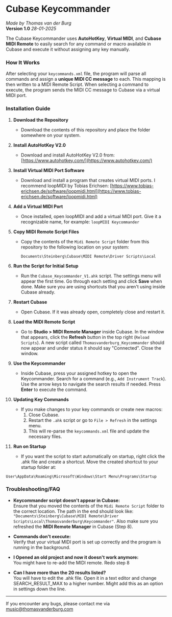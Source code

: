 # Cubase Keycommander #

_Made by Thomas van der Burg_  
**Version 1.0** _28-01-2025_

The Cubase Keycommander uses **AutoHotKey**, **Virtual MIDI**, and **Cubase MIDI Remote** to easily search for any command or macro available in Cubase and execute it without assigning any key manually.

### **How It Works**

After selecting your `keycommands.xml` file, the program will parse all commands and assign a **unique MIDI CC message** to each. This mapping is then written to a MIDI Remote Script. When selecting a command to execute, the program sends the MIDI CC message to Cubase via a virtual MIDI port.

### **Installation Guide**

1. **Download the Repository**
    
    - Download the contents of this repository and place the folder somewhere on your system.
2. **Install AutoHotKey V2.0**
    
    - Download and install AutoHotKey V2.0 from: [https://www.autohotkey.com/](https://www.autohotkey.com/)
3. **Install Virtual MIDI Port Software**
    
    - Download and install a program that creates virtual MIDI ports. I recommend loopMIDI by Tobias Erichsen: [https://www.tobias-erichsen.de/software/loopmidi.html](https://www.tobias-erichsen.de/software/loopmidi.html)
4. **Add a Virtual MIDI Port**
    
    - Once installed, open loopMIDI and add a virtual MIDI port. Give it a recognizable name, for example: `loopMIDI Keycommander`
5. **Copy MIDI Remote Script Files**
    
    - Copy the contents of the `Midi Remote Script` folder from this repository to the following location on your system:
        
        ```
        Documents\Steinberg\Cubase\MIDI Remote\Driver Scripts\Local
        ```
        
6. **Run the Script for Initial Setup**
    
    - Run the `Cubase_Keycommander_V1.ahk` script. The settings menu will appear the first time. Go through each setting and click **Save** when done. Make sure you are using shortcuts that you aren't using inside Cubase already.
7. **Restart Cubase**
    
    - Open Cubase. If it was already open, completely close and restart it.
8. **Load the MIDI Remote Script**
    
    - Go to **Studio > MIDI Remote Manager** inside Cubase. In the window that appears, click the **Refresh** button in the top right (`Reload Scripts`). A new script called `Thomasvanderburg_Keycommander` should now appear and under status it should say "Connected". Close the window.
9. **Use the Keycommander**
    
    - Inside Cubase, press your assigned hotkey to open the Keycommander. Search for a command (e.g., `Add Instrument Track`). Use the arrow keys to navigate the search results if needed. Press **Enter** to execute the command.
10. **Updating Key Commands**
    
    - If you make changes to your key commands or create new macros:
        1. Close Cubase.
        2. Restart the `.ahk` script or go to `File > Refresh` in the settings menu.
        3. This will re-parse the `keycommands.xml` file and update the necessary files.
11.  **Run on Startup**
	 - If you want the script to start automatically on startup, right click the .ahk file and create a shortcut. Move the created shortcut to your startup folder at:

	User\AppData\Roaming\Microsoft\Windows\Start Menu\Programs\Startup


### **Troubleshooting/FAQ**

- **Keycommander script doesn't appear in Cubase:**  
    Ensure that you moved the contents of the `Midi Remote Script` folder to the correct location. The path in the end should look like: 
    ```"Documents\Steinberg\Cubase\MIDI Remote\Driver Scripts\Local\Thomasvanderburg\Keycommander"```. 
    Also make sure you refreshed the **MIDI Remote Manager** in Cubase (Step 8).
    
- **Commands don't execute:**  
    Verify that your virtual MIDI port is set up correctly and the program is running in the background.
    
- **I Opened an old project and now it doesn't work anymore:**  
	You might have to re-add the MIDI remote. Redo step 8
    
- **Can I have more than the 20 results listed?**  
	You will have to edit the .ahk file. Open it in a text editor and change SEARCH_RESULT_MAX to a higher number. Might add this as an option in settings down the line.
    
---

If you encounter any bugs, please contact me via music@thomasvanderburg.com
